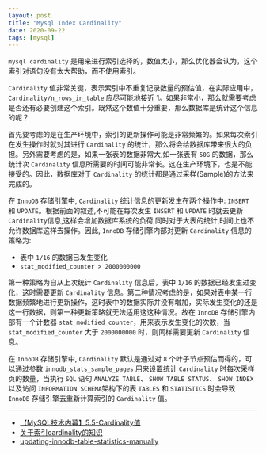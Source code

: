 ```yaml
---
layout: post
title: "Mysql Index Cardinality"
date: 2020-09-22
tags: [mysql]
---
```


`mysql cardinality` 是用来进行索引选择的，数值太小，那么优化器会认为，这个索引对语句没有太大帮助，而不使用索引。

`Cardinality` 值非常关键，表示索引中不重复记录数量的预估值，在实际应用中，`Cardinality/n_rows_in_table` 应尽可能地接近 1。如果非常小，那么就需要考虑是否还有必要创建这个索引。既然这个数值十分重要，那么数据库是统计这个信息的呢？

首先要考虑的是在生产环境中，索引的更新操作可能是非常频繁的。如果每次索引在发生操作时就对其进行 `Cardinality` 的统计，那么将会给数据库带来很大的负担。另外需要考虑的是，如果一张表的数据非常大,如一张表有 `50G` 的数据，那么统计次 `Cardinality` 信息所需要的时间可能非常长。这在生产环境下，也是不能接受的。因此，数据库对于 `Cardinality` 的统计都是通过采样(Sample)的方法来完成的。

在 `InnoDB` 存储引擎中, `Cardinality` 统计信息的更新发生在两个操作中: `INSERT` 和 `UPDATE`。根据前面的叙述,不可能在每次发生 `INSERT` 和 `UPDATE` 时就去更新 `Cardinality`信息,这样会增加数据库系统的负荷,同时对于大表的统计,时间上也不允许数据库这样去操作。因此, `InnoDB` 存储引擎内部对更新 `Cardinality` 信息的策略为:
  * 表中 `1/16` 的数据已发生变化
  * `stat_modified_counter > 2000000000`

第一种策略为自从上次统计 `Cardinality` 信息后，表中 `1/16` 的数据已经发生过变化，这时需要更新 `Cardinality` 信息。第二种情况考虑的是，如果对表中某一行数据频繁地进行更新操作，这时表中的数据实际并没有增加，实际发生变化的还是这一行数据，则第一种更新策略就无法适用这这种情况。故在 `InnoDB` 存储引擎内部有一个计数器 `stat_modified_counter`，用来表示发生变化的次数，当 `stat_modified_counter` 大于 `2000000000` 时，则同样需要更新 `Cardinality` 信息。

在 `InnoDB` 存储引擎中, `Cardinality` 默认是通过对 `8` 个叶子节点预估而得的，可以通过参数 `innodb_stats_sample_pages` 用来设置统计 `Cardinality` 时每次采样页的数量，当执行 `SQL` 语句 `ANALYZE TABLE`、 `SHOW TABLE STATUS`、 `SHOW INDEX` 以及访问 `INFORMATION SCHEMA`架构下的表 `TABLES` 和 `STATISTICS` 时会导致 `InnoDB` 存储引擎去重新计算索引的 `Cardinality` 值。

---

* [【MySQL技术内幕】5.5-Cardinality值](https://juejin.im/post/6844904133800296455)
* [关于索引cardinality的知识](https://blog.csdn.net/shi_yi_fei/article/details/51659364)
* [updating-innodb-table-statistics-manually](https://www.percona.com/blog/2017/09/11/updating-innodb-table-statistics-manually/)
